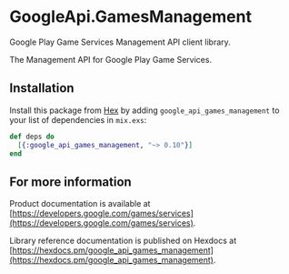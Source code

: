 # GoogleApi.GamesManagement

Google Play Game Services Management API client library.

The Management API for Google Play Game Services.

## Installation

Install this package from [Hex](https://hex.pm) by adding
`google_api_games_management` to your list of dependencies in `mix.exs`:

```elixir
def deps do
  [{:google_api_games_management, "~> 0.10"}]
end
```

## For more information

Product documentation is available at [https://developers.google.com/games/services](https://developers.google.com/games/services).

Library reference documentation is published on Hexdocs at
[https://hexdocs.pm/google_api_games_management](https://hexdocs.pm/google_api_games_management).
